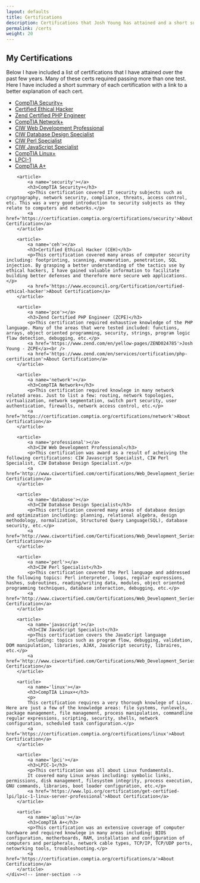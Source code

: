 ```yaml
---
layout: defaults
title: Certifications
description: Certifications that Josh Young has attained and a short summary of each one.
permalink: /certs
weight: 20
---
```


<section>
    <div class='inner-section'>
        <h2>My Certifications</h2>
        <article>
            <p>Below I have included a list of certifications that I have attained over the past few years.
            Many of these certs required passing more than one test. Here I have included a short summary of each certification with a link to a better explanation of each cert.</p>
            <ul>
                <li><a href='#security'>CompTIA Security+</a></li>
                <li><a href='#ceh'>Certified Ethical Hacker</a></li>
                <li><a href='#pce'>Zend Certified PHP Engineer</a></li>
                <li><a href='#network'>CompTIA Network+</a></li>
                <li><a href='#professional'>CIW Web Development Professional</a></li>
                <li><a href='#database'>CIW Database Design Specialist</a></li>
                <li><a href='#perl'>CIW Perl Specialist</a></li>
                <li><a href='#javascript'>CIW JavaScript Specialist</a></li>
                <li><a href='#linux'>CompTIA Linux+</a></li>
                <li><a href='#lpci'>LPCI-1</a></li>
                <li><a href='#aplus'>CompTIA A+</a></li>
            </ul>
        </article>

        <article>
            <a name='security'></a>
            <h3>CompTIA Security+</h3>
            <p>This certification covered IT security subjects such as cryptography, network security, compliance, threats, access control, etc. This was a very good introduction to security subjects as they relate to computers and networks.</p>
            <a href='https://certification.comptia.org/certifications/security'>About Certification</a>
        </article>

        <article>
            <a name='ceh'></a>
            <h3>Certified Ethical Hacker (CEH)</h3>
            <p>This certification covered many areas of computer security including: footprinting, scanning, enumeration, penetration, SQL injection. By grasping a better understanding of the tactics use by ethical hackers, I have gained valuable information to facilitate building better defenses and therefore more secure web applications.</p>
            <a href='https://www.eccouncil.org/Certification/certified-ethical-hacker'>About Certification</a>
        </article>

        <article>
            <a name='pce'></a>
            <h3>Zend Certified PHP Engineer (ZCPE)</h3>
            <p>This certification required exhaustive knowledge of the PHP language. Many of the areas that were tested included: functions, arrays, object oriented programming, security, strings, program logic flaw detection, debugging, etc.</p>
            <a href='https://www.zend.com/en/yellow-pages/ZEND024785'>Josh Young - ZCPE</a><br />
            <a href='https://www.zend.com/en/services/certification/php-certification'>About Certification</a>
        </article>

        <article>
            <a name='network'></a>
            <h3>CompTIA Network+</h3>
            <p>This certification required knowlege in many network related areas. Just to list a few: routing, network topologies, virtualization, network segmentation, switch port security, user authentication, firewalls, network access control, etc.</p>
            <a href='https://certification.comptia.org/certifications/network'>About Certification</a>
        </article>

        <article>
            <a name='professional'></a>
            <h3>CIW Web Development Professional</h3>
            <p>This certification was award as a result of acheiving the following certifications: CIW Javascript Specialist, CIW Perl Specialist, CIW Database Design Specialist.</p>
            <a href='http://www.ciwcertified.com/certifications/Web_Development_Series/development.php'>About Certification</a>
        </article>

        <article>
            <a name='database'></a>
            <h3>CIW Database Design Specialist</h3>
            <p>This certification covered many areas of database design and optimization including: planning, relational algebra, design methodology, normalization, Structured Query Language(SQL), database security, etc.</p>
            <a href='http://www.ciwcertified.com/Certifications/Web_Development_Series/database_design.php'>About Certification</a>
        </article>

        <article>
            <a name='perl'></a>
            <h3>CIW Perl Specialist</h3>
            <p>This certification covered the Perl language and addressed the following topics: Perl interpreter, loops, regular expressions, hashes, subroutines, reading/writing data, modules, object oriented programming techniques, database interaction, debugging, etc.</p>
            <a href='http://www.ciwcertified.com/Certifications/Web_Development_Series/perl.php'>About Certification</a>
        </article>

        <article>
            <a name='javascript'></a>
            <h3>CIW JavaScript Specialist</h3>
            <p>This certification covers the JavaScript language
            including: topics such as program flow, debugging, validation, DOM manipulation, libraries, AJAX, JavaScript security, libraires, etc.</p>
            <a href='http://www.ciwcertified.com/Certifications/Web_Development_Series/javascript.php'>About Certification</a>
        </article>

        <article>
            <a name='linux'></a>
            <h3>CompTIA Linux+</h3>
            <p>
            This certification requires a very thorough knowlege of Linux. Here are just a few of the knowledge areas: file systems, runlevels, package management, file management, process manipulation, commandline regular expressions, scripting, security, shells, network configuration, scheduled task configuration.</p>
            <a href='https://certification.comptia.org/certifications/linux'>About Certification</a>
        </article>

        <article>
            <a name='lpci'></a>
            <h3>LPIC-1</h3>
            <p>This certification was all about Linux fundamentals. 
            It covered many Linux areas including: symbolic links, permissions, disk management, filesystem integrity, process execution, GNU commands, libraries, boot loader configuration, etc.</p>
            <a href='https://www.lpi.org/certification/get-certified-lpi/lpic-1-linux-server-professional'>About Certification</a>
        </article>

        <article>
            <a name='aplus'></a>
            <h3>CompTIA A+</h3>
            <p>This certification was an extensive coverage of computer hardware and required knowlege in many areas including: BIOS configuration, motherboards, RAM, installation and configuration of computers and peripherals, network cable types, TCP/IP, TCP/UDP ports, netowrking tools, troubleshooting.</p>
            <a href='https://certification.comptia.org/certifications/a'>About Certification</a>
        </article>
    </div><!-- inner-section -->
</section>